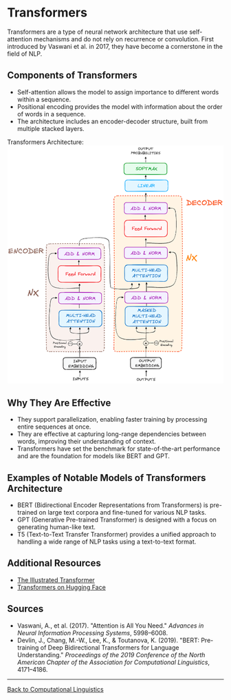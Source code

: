 # Transformers

Transformers are a type of neural network architecture that use self-attention mechanisms and do not rely on recurrence or convolution. First introduced by Vaswani et al. in 2017, they have become a cornerstone in the field of NLP.

## Components of Transformers

- Self-attention allows the model to assign importance to different words within a sequence.
- Positional encoding provides the model with information about the order of words in a sequence.
- The architecture includes an encoder-decoder structure, built from multiple stacked layers.

Transformers Architecture:  
![transformer](../../../../assets/transformer.png)

## Why They Are Effective

- They support parallelization, enabling faster training by processing entire sequences at once.
- They are effective at capturing long-range dependencies between words, improving their understanding of context.
- Transformers have set the benchmark for state-of-the-art performance and are the foundation for models like BERT and GPT.

## Examples of Notable Models of Transformers Architecture

- BERT (Bidirectional Encoder Representations from Transformers) is pre-trained on large text corpora and fine-tuned for various NLP tasks.
- GPT (Generative Pre-trained Transformer) is designed with a focus on generating human-like text.
- T5 (Text-to-Text Transfer Transformer) provides a unified approach to handling a wide range of NLP tasks using a text-to-text format.

## Additional Resources

- [The Illustrated Transformer](https://jalammar.github.io/illustrated-transformer/)
- [Transformers on Hugging Face](https://huggingface.co/transformers/)

## Sources

- Vaswani, A., et al. (2017). "Attention is All You Need." *Advances in Neural Information Processing Systems*, 5998–6008.
- Devlin, J., Chang, M.-W., Lee, K., & Toutanova, K. (2019). "BERT: Pre-training of Deep Bidirectional Transformers for Language Understanding." *Proceedings of the 2019 Conference of the North American Chapter of the Association for Computational Linguistics*, 4171–4186.

---

[Back to Computational Linguistics](../README.md)
